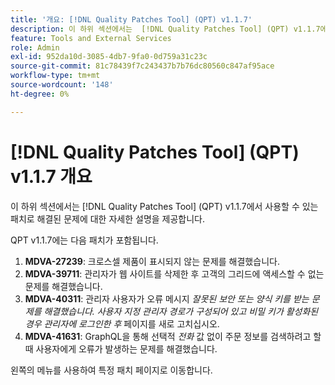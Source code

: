 ```yaml
---
title: '개요: [!DNL Quality Patches Tool] (QPT) v1.1.7'
description: 이 하위 섹션에서는  [!DNL Quality Patches Tool] (QPT) v1.1.7에서 사용할 수 있는 패치로 해결된 문제에 대한 자세한 설명을 제공합니다.
feature: Tools and External Services
role: Admin
exl-id: 952da10d-3085-4db7-9fa0-0d759a31c23c
source-git-commit: 81c78439f7c243437b7b76dc80560c847af95ace
workflow-type: tm+mt
source-wordcount: '148'
ht-degree: 0%

---
```


# [!DNL Quality Patches Tool] (QPT) v1.1.7 개요

이 하위 섹션에서는 [!DNL Quality Patches Tool] (QPT) v1.1.7에서 사용할 수 있는 패치로 해결된 문제에 대한 자세한 설명을 제공합니다.

QPT v1.1.7에는 다음 패치가 포함됩니다.

1. **MDVA-27239**: 크로스셀 제품이 표시되지 않는 문제를 해결했습니다.
1. **MDVA-39711**: 관리자가 웹 사이트를 삭제한 후 고객의 그리드에 액세스할 수 없는 문제를 해결했습니다.
1. **MDVA-40311**: 관리자 사용자가 오류 메시지 *잘못된 보안 또는 양식 키를 받는 문제를 해결했습니다. 사용자 지정 관리자 경로가 구성되어 있고 비밀 키가 활성화된 경우 관리자에 로그인한 후* 페이지를 새로 고치십시오.
1. **MDVA-41631**: GraphQL을 통해 선택적 *전화* 값 없이 주문 정보를 검색하려고 할 때 사용자에게 오류가 발생하는 문제를 해결했습니다.


왼쪽의 메뉴를 사용하여 특정 패치 페이지로 이동합니다.

